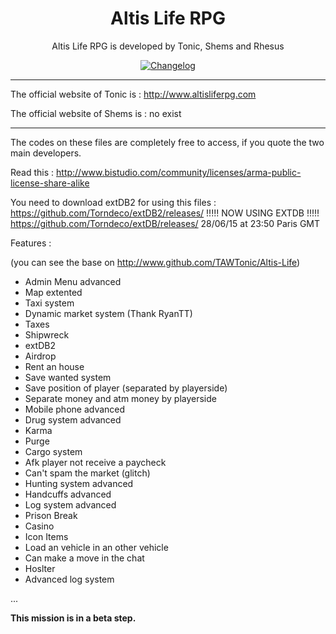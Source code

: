 <h1 align="center">Altis Life RPG</h1>
<p align="center">Altis Life RPG is developed by Tonic, Shems and Rhesus</p>

<p align="center">
  <a href="https://github.com/Shems-SH/Arma-3/commits/master">
    <img src="http://img.shields.io/badge/Version-6.x-blue.svg?style=flat"
    alt="Changelog" />
  </a>
</p>

___

The official website of Tonic is : http://www.altisliferpg.com

The official website of Shems is : no exist

___

The codes on these files are completely free to access, if you quote the two main developers.

Read this : http://www.bistudio.com/community/licenses/arma-public-license-share-alike

You need to download extDB2 for using this files : https://github.com/Torndeco/extDB2/releases/
!!!!! NOW USING EXTDB !!!!!  https://github.com/Torndeco/extDB/releases/ 28/06/15 at 23:50 Paris GMT

Features :

(you can see the base on http://www.github.com/TAWTonic/Altis-Life)
- Admin Menu advanced
- Map extented
- Taxi system
- Dynamic market system (Thank RyanTT)
- Taxes
- Shipwreck
- extDB2
- Airdrop
- Rent an house
- Save wanted system
- Save position of player (separated by playerside)
- Separate money and atm money by playerside
- Mobile phone advanced
- Drug system advanced
- Karma
- Purge
- Cargo system
- Afk player not receive a paycheck
- Can't spam the market (glitch)
- Hunting system advanced
- Handcuffs advanced
- Log system advanced
- Prison Break
- Casino
- Icon Items
- Load an vehicle in an other vehicle
- Can make a move in the chat
- Hoslter
- Advanced log system

...

**This mission is in a beta step.**
